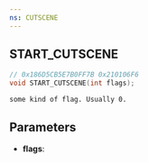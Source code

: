 ```yaml
---
ns: CUTSCENE
---
```

## START_CUTSCENE

```c
// 0x186D5CB5E7B0FF7B 0x210106F6
void START_CUTSCENE(int flags);
```

```
some kind of flag. Usually 0.  
```

## Parameters
* **flags**: 

